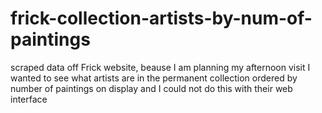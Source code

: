 # frick-collection-artists-by-num-of-paintings
scraped data off Frick website, beause I am planning my afternoon visit I wanted to see what artists are in the permanent collection ordered by number of paintings on display and I could not do this with their web interface
